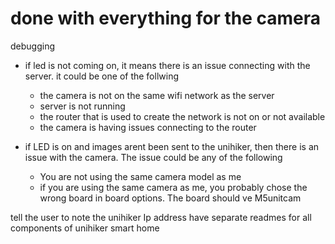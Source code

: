 # done with everything for the camera

debugging
- if led is not coming on, it means there is an issue connecting with the server. it could be one of the follwing
  - the camera is not on the same wifi network as the server
  - server is not running
  - the router that is used to create the network is not on or not available
  - the camera is having issues connecting to the router

- if LED is on and images arent been sent to the unihiker, then there is an issue with the camera. The issue could be any of the following

  - You are not using the same camera model as me
  - if you are using the same camera as me, you probably chose the wrong board in board options. The board should ve M5unitcam




tell the user to note the unihiker Ip address
have separate readmes for all components of unihiker smart home
 